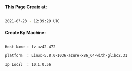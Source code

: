 
   
#### This Page Create at:

```bash

2021-07-23 - 12:39:29 UTC

```

#### Create By Machine:

```bash

Host Name : fv-az42-472

platform  : Linux-5.8.0-1036-azure-x86_64-with-glibc2.31

Ip Local  : 10.1.0.56

```

